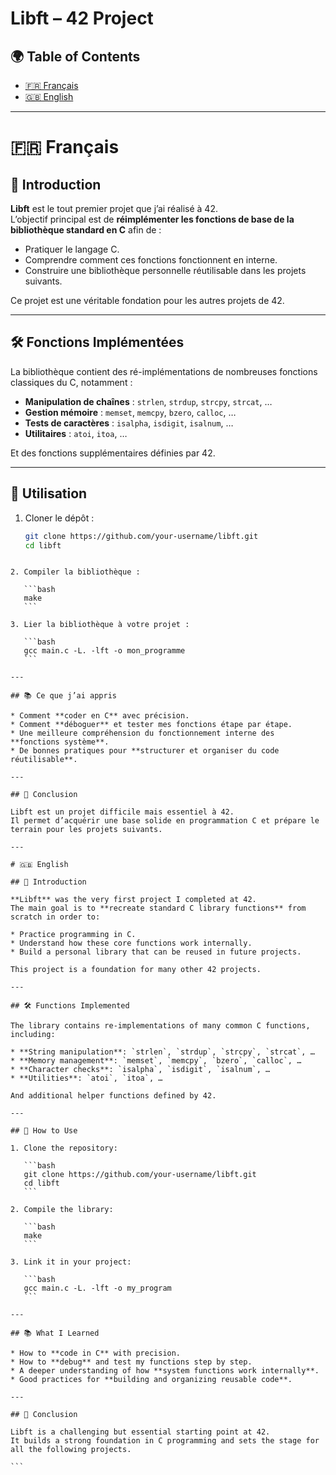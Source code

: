 
# Libft – 42 Project

## 🌍 Table of Contents
- [🇫🇷 Français](#-français)
- [🇬🇧 English](#-english)

---

# 🇫🇷 Français

## 📖 Introduction
**Libft** est le tout premier projet que j’ai réalisé à 42.  
L’objectif principal est de **réimplémenter les fonctions de base de la bibliothèque standard en C** afin de :  
- Pratiquer le langage C.  
- Comprendre comment ces fonctions fonctionnent en interne.  
- Construire une bibliothèque personnelle réutilisable dans les projets suivants.  

Ce projet est une véritable fondation pour les autres projets de 42.

---

## 🛠️ Fonctions Implémentées
La bibliothèque contient des ré-implémentations de nombreuses fonctions classiques du C, notamment :  
- **Manipulation de chaînes** : `strlen`, `strdup`, `strcpy`, `strcat`, …  
- **Gestion mémoire** : `memset`, `memcpy`, `bzero`, `calloc`, …  
- **Tests de caractères** : `isalpha`, `isdigit`, `isalnum`, …  
- **Utilitaires** : `atoi`, `itoa`, …  

Et des fonctions supplémentaires définies par 42.

---

## 🚀 Utilisation
1. Cloner le dépôt :  
   ```bash
   git clone https://github.com/your-username/libft.git
   cd libft
````

2. Compiler la bibliothèque :

   ```bash
   make
   ```

3. Lier la bibliothèque à votre projet :

   ```bash
   gcc main.c -L. -lft -o mon_programme
   ```

---

## 📚 Ce que j’ai appris

* Comment **coder en C** avec précision.
* Comment **déboguer** et tester mes fonctions étape par étape.
* Une meilleure compréhension du fonctionnement interne des **fonctions système**.
* De bonnes pratiques pour **structurer et organiser du code réutilisable**.

---

## 🎯 Conclusion

Libft est un projet difficile mais essentiel à 42.
Il permet d’acquérir une base solide en programmation C et prépare le terrain pour les projets suivants.

---

# 🇬🇧 English

## 📖 Introduction

**Libft** was the very first project I completed at 42.
The main goal is to **recreate standard C library functions** from scratch in order to:

* Practice programming in C.
* Understand how these core functions work internally.
* Build a personal library that can be reused in future projects.

This project is a foundation for many other 42 projects.

---

## 🛠️ Functions Implemented

The library contains re-implementations of many common C functions, including:

* **String manipulation**: `strlen`, `strdup`, `strcpy`, `strcat`, …
* **Memory management**: `memset`, `memcpy`, `bzero`, `calloc`, …
* **Character checks**: `isalpha`, `isdigit`, `isalnum`, …
* **Utilities**: `atoi`, `itoa`, …

And additional helper functions defined by 42.

---

## 🚀 How to Use

1. Clone the repository:

   ```bash
   git clone https://github.com/your-username/libft.git
   cd libft
   ```

2. Compile the library:

   ```bash
   make
   ```

3. Link it in your project:

   ```bash
   gcc main.c -L. -lft -o my_program
   ```

---

## 📚 What I Learned

* How to **code in C** with precision.
* How to **debug** and test my functions step by step.
* A deeper understanding of how **system functions work internally**.
* Good practices for **building and organizing reusable code**.

---

## 🎯 Conclusion

Libft is a challenging but essential starting point at 42.
It builds a strong foundation in C programming and sets the stage for all the following projects.

```


